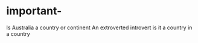 # important-
Is Australia a country or continent
An extroverted introvert 
is it a country in a country 
